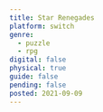 ```yaml
---
title: Star Renegades
platform: switch
genre:
  - puzzle
  - rpg
digital: false
physical: true
guide: false
pending: false
posted: 2021-09-09
---
```

